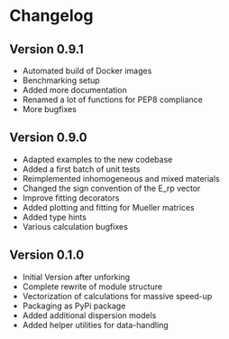 # Changelog

## Version 0.9.1
- Automated build of Docker images
- Benchmarking setup
- Added more documentation
- Renamed a lot of functions for PEP8 compliance
- More bugfixes

## Version 0.9.0
- Adapted examples to the new codebase
- Added a first batch of unit tests
- Reimplemented inhomogeneous and mixed materials
- Changed the sign convention of the E_rp vector
- Improve fitting decorators
- Added plotting and fitting for Mueller matrices
- Added type hints
- Various calculation bugfixes

## Version 0.1.0
- Initial Version after unforking
- Complete rewrite of module structure
- Vectorization of calculations for massive speed-up
- Packaging as PyPi package
- Added additional dispersion models
- Added helper utilities for data-handling
